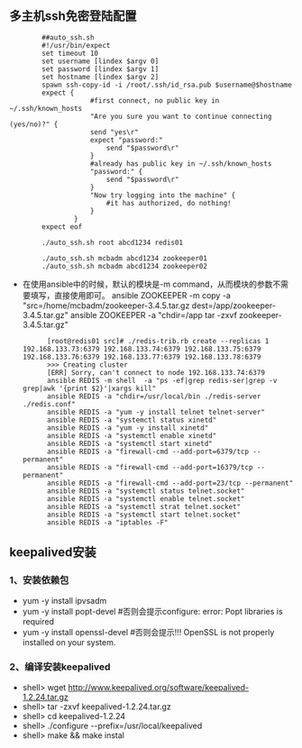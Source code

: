 ## **多主机ssh免密登陆配置**
            ##auto_ssh.sh
            #!/usr/bin/expect  
            set timeout 10  
            set username [lindex $argv 0]  
            set password [lindex $argv 1]  
            set hostname [lindex $argv 2]  
            spawn ssh-copy-id -i /root/.ssh/id_rsa.pub $username@$hostname
            expect {
                        #first connect, no public key in ~/.ssh/known_hosts
                        "Are you sure you want to continue connecting (yes/no)?" {
                        send "yes\r"
                        expect "password:"
                            send "$password\r"
                        }
                        #already has public key in ~/.ssh/known_hosts
                        "password:" {
                            send "$password\r"
                        }
                        "Now try logging into the machine" {
                            #it has authorized, do nothing!
                        }
                    }
            expect eof
            
            ./auto_ssh.sh root abcd1234 redis01
            
            ./auto_ssh.sh mcbadm abcd1234 zookeeper01
            ./auto_ssh.sh mcbadm abcd1234 zookeeper02


* 在使用ansible中的时候，默认的模块是-m command，从而模块的参数不需要填写，直接使用即可。
            ansible ZOOKEEPER -m copy -a "src=/home/mcbadm/zookeeper-3.4.5.tar.gz dest=/app/zookeeper-3.4.5.tar.gz"
            ansible ZOOKEEPER -a "chdir=/app tar -zxvf zookeeper-3.4.5.tar.gz"


            [root@redis01 src]# ./redis-trib.rb create --replicas 1 192.168.133.73:6379 192.168.133.74:6379 192.168.133.75:6379 192.168.133.76:6379 192.168.133.77:6379 192.168.133.78:6379
            >>> Creating cluster
            [ERR] Sorry, can't connect to node 192.168.133.74:6379
            ansible REDIS -m shell  -a "ps -ef|grep redis-ser|grep -v grep|awk '{print $2}'|xargs kill"
            ansible REDIS -a "chdir=/usr/local/bin ./redis-server ./redis.conf"
            ansible REDIS -a "yum -y install telnet telnet-server"
            ansible REDIS -a "systemctl status xinetd"
            ansible REDIS -a "yum -y install xinetd"
            ansible REDIS -a "systemctl enable xinetd"
            ansible REDIS -a "systemctl start xinetd"
            ansible REDIS -a "firewall-cmd --add-port=6379/tcp --permanent"
            ansible REDIS -a "firewall-cmd --add-port=16379/tcp --permanent"
            ansible REDIS -a "firewall-cmd --add-port=23/tcp --permanent"
            ansible REDIS -a "systemctl status telnet.socket"
            ansible REDIS -a "systemctl enable telnet.socket"
            ansible REDIS -a "systemctl strat telnet.socket"
            ansible REDIS -a "systemctl start telnet.socket"
            ansible REDIS -a "iptables -F"


## **keepalived安装**
### 1、安装依赖包
* yum -y install ipvsadm
* yum -y install popt-devel  #否则会提示configure: error: Popt libraries is required
* yum -y install openssl-devel    #否则会提示!!! OpenSSL is not properly installed on your system. 
### 2、编译安装keepalived
* shell> wget http://www.keepalived.org/software/keepalived-1.2.24.tar.gz
* shell> tar -zxvf keepalived-1.2.24.tar.gz
* shell> cd keepalived-1.2.24
* shell> ./configure --prefix=/usr/local/keepalived
* shell> make && make instal

